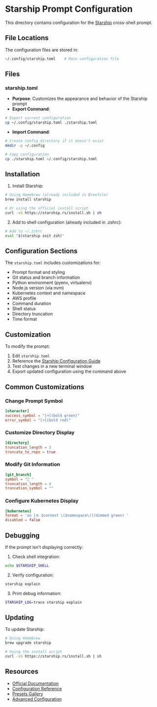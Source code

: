 # Starship Prompt Configuration

This directory contains configuration for the [Starship](https://starship.rs/) cross-shell prompt.

## File Locations

The configuration files are stored in:
```bash
~/.config/starship.toml    # Main configuration file
```

## Files

### starship.toml
- **Purpose**: Customizes the appearance and behavior of the Starship prompt
- **Export Command**:
```bash
# Export current configuration
cp ~/.config/starship.toml ./starship.toml
```
- **Import Command**:
```bash
# Create config directory if it doesn't exist
mkdir -p ~/.config

# Copy configuration
cp ./starship.toml ~/.config/starship.toml
```

## Installation

1. Install Starship:
```bash
# Using Homebrew (already included in Brewfile)
brew install starship

# Or using the official install script
curl -sS https://starship.rs/install.sh | sh
```

2. Add to shell configuration (already included in .zshrc):
```bash
# Add to ~/.zshrc
eval "$(starship init zsh)"
```

## Configuration Sections

The `starship.toml` includes customizations for:

- Prompt format and styling
- Git status and branch information
- Python environment (pyenv, virtualenv)
- Node.js version (via nvm)
- Kubernetes context and namespace
- AWS profile
- Command duration
- Shell status
- Directory truncation
- Time format

## Customization

To modify the prompt:

1. Edit `starship.toml`
2. Reference the [Starship Configuration Guide](https://starship.rs/config/)
3. Test changes in a new terminal window
4. Export updated configuration using the command above

## Common Customizations

### Change Prompt Symbol
```toml
[character]
success_symbol = "[➜](bold green)"
error_symbol = "[➜](bold red)"
```

### Customize Directory Display
```toml
[directory]
truncation_length = 3
truncate_to_repo = true
```

### Modify Git Information
```toml
[git_branch]
symbol = "🌱 "
truncation_length = 4
truncation_symbol = ""
```

### Configure Kubernetes Display
```toml
[kubernetes]
format = 'on [⛵ $context \($namespace\)](dimmed green) '
disabled = false
```

## Debugging

If the prompt isn't displaying correctly:

1. Check shell integration:
```bash
echo $STARSHIP_SHELL
```

2. Verify configuration:
```bash
starship explain
```

3. Print debug information:
```bash
STARSHIP_LOG=trace starship explain
```

## Updating

To update Starship:
```bash
# Using Homebrew
brew upgrade starship

# Using the install script
curl -sS https://starship.rs/install.sh | sh
```

## Resources

- [Official Documentation](https://starship.rs/guide/)
- [Configuration Reference](https://starship.rs/config/)
- [Presets Gallery](https://starship.rs/presets/)
- [Advanced Configuration](https://starship.rs/advanced-config/) 